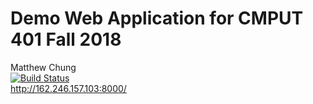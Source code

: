 # Demo Web Application for CMPUT 401 Fall 2018

Matthew Chung  
[![Build Status](https://travis-ci.com/cmput401-fall2018/web-app-ci-cd-with-travis-ci-machung21.svg?branch=master)](https://travis-ci.com/cmput401-fall2018/web-app-ci-cd-with-travis-ci-machung21)  
http://162.246.157.103:8000/

